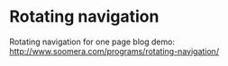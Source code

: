 # Rotating navigation
Rotating navigation for one page blog demo: http://www.soomera.com/programs/rotating-navigation/
